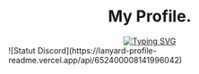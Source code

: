 <div align="center">
  <h1>My Profile.</h1>
  <a href="https://git.io/typing-svg"><img src="https://readme-typing-svg.demolab.com?font=Fira+Code&pause=1000&color=959595&background=FF000000&repeat=false&width=435&lines=Hey+welcome+to+my+GitHub+profile;I'm+Sakonori" alt="Typing SVG" /></a>
</div>
![Statut Discord](https://lanyard-profile-readme.vercel.app/api/652400008141996042)

<!--
**0xSakonori/0xSakonori** is a ✨ _special_ ✨ repository because its `README.md` (this file) appears on your GitHub profile.

Here are some ideas to get you started:

- 🔭 I’m currently working on ...
- 🌱 I’m currently learning ...
- 👯 I’m looking to collaborate on ...
- 🤔 I’m looking for help with ...
- 💬 Ask me about ...
- 📫 How to reach me: ...
- 😄 Pronouns: ...
- ⚡ Fun fact: ...
-->
